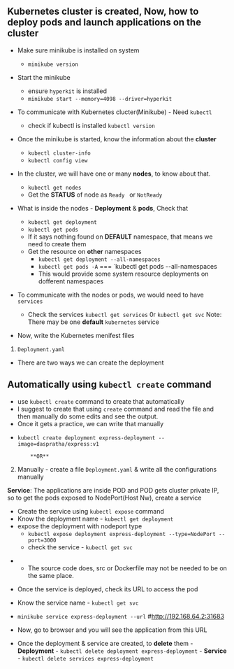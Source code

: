 ## Kubernetes cluster is created, Now, how to deploy pods and launch applications on the cluster

- Make sure minikube is installed on system
    - `minikube version`

- Start the minikube 
    - ensure `hyperkit` is installed
    - `minikube start --memory=4098 --driver=hyperkit`

- To communicate with Kubernetes clucter(Minikube) - Need `kubectl`
    - check if kubectl is installed `kubectl version`

- Once the minikube is started, know the information about the **cluster**
    - `kubectl cluster-info`
    - `kubectl config view`

- In the cluster, we will have one or many **nodes**, to know about that.
    - `kubectl get nodes`
    - Get the **STATUS** of node as `Ready ` or `NotReady`

- What is inside the nodes - **Deployment** & **pods**, Check that 
    - `kubectl get deployment`
    - `kubectl get pods`
    * If it says nothing found on **DEFAULT** namespace, that means we need to create them
    - Get the resource on **other** namespaces 
        - `kubectl get deployment --all-namespaces` 
        - `kubectl get pods -A` === `kubectl get pods --all-namespaces
        - This would provide some system resource deployments on dofferent namespaces

- To communicate with the nodes or pods, we would need to have `services`
    - Check the services `kubectl get services` 0r `kubectl get svc` Note: There may be one **default** `kubernetes` service

- Now, write the Kubernetes menifest files

1. `Deployment.yaml`
- There are two ways we can create the deployment

## Automatically using `kubectl create` command

- use `kubectl create` command to create that automatically
- I suggest to create that using `create` command and read the file and then manually do some edits and see the output.
- Once it gets a practice, we can write that manually 
* `kubectl create deployment express-deployment --image=daspratha/express:v1`

          **OR**

2. Manually - create a file `Deployment.yaml` & write all the configurations manually
        
**Service**: The applications are inside POD and POD gets cluster private IP, so to get the pods exposed to NodePort(Host Nw), create a service

- Create the service using `kubectl expose` command
- Know the deployment name - `kubectl get deployment`
- expose the deployment with nodeport type 
    - `kubectl expose deployment express-deployment --type=NodePort --port=3000`
    - check the service - `kubectl get svc`

* - The source code does, src or Dockerfile may not be needed to be on the same place.

- Once the service is deployed, check its URL to access the pod 
- Know the service name - `kubectl get svc`
- `minikube service express-deployment --url` #http://192.168.64.2:31683

-  Now, go to browser and you will see the application from this URL
- Once the deployment & service are created, to **delete** them
        - **Deployment** - `kubectl delete deployment express-deployment`
        - **Service** - `kubectl delete services express-deployment` 